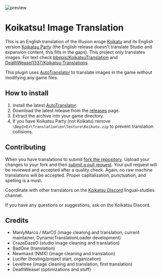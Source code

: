 ![preview](https://user-images.githubusercontent.com/39247311/53176845-2ecaa880-35ef-11e9-87eb-884927b77510.png)
# Koikatsu! Image Translation
This is an English translation of the Illusion eroge [Koikatu](http://illusion.jp/preview/koikatu/) and its English version [Koikatsu Party](https://store.steampowered.com/app/1073440/__Koikatsu_Party/) (the English release doesn't translate Studio and expansion content, this fills in the gaps). This project only translates images. For text check [bbepis/KoikatsuTranslation](https://github.com/bbepis/KoikatsuTranslation) and [DeathWeasel1337/Koikatsu-Translations](https://github.com/DeathWeasel1337/Koikatsu-Translations).

This plugin uses [AutoTranslator](https://github.com/bbepis/XUnity.AutoTranslator) to translate images in the game without modifying any game files.

## How to install
1. Install the latest [AutoTranslator](https://github.com/bbepis/XUnity.AutoTranslator/releases).
2. Download the latest release from the [releases](https://github.com/IllusionMods/KoikatsuImageTranslation/releases) page.
3. Extract the archive into your game directory.
4. If you have Koikatsu Party (not Koikatu) remove `\BepInEx\Translation\en\Texture\Koikatu.zip` to prevent translation collisions.

## Contributing
When you have translations to submit [fork the repository](https://help.github.com/articles/fork-a-repo/). Upload your changes to your fork and then [submit a pull request](https://help.github.com/articles/about-pull-requests/). Your pull request will be reviewed and accepted after a quality check. Again, no raw machine translations will be accepted. Proper capitalization, punctuation, and spelling is a must.  

Coordinate with other translators on the [Koikatsu Discord](https://discord.gg/urDt8CK) lingual-studies channel.

If you have any questions or suggestions, ask on the Koikatsu Discord.

## Credits
- ManlyMarco / MarC0 (image cleaning and translation, current maintainer, DynamicTranslationLoader development)
- CrazeDazeD (studio image cleaning and translation)
- BadOne (translation)
- Newmaxd (NMX) (image cleaning and translation)
- Lucifer (hosting/project start, organization)
- Leveltree (image cleaning and translation, first translation)
- DeathWeasel (optimizations and stuff)
